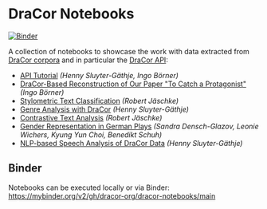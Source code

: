 # DraCor Notebooks

[![Binder](https://mybinder.org/badge_logo.svg)](https://mybinder.org/v2/gh/dracor-org/dracor-notebooks/main)

A collection of notebooks to showcase the work with data extracted from [DraCor corpora](https://dracor.org) and in particular the [DraCor API](https://dracor.org/doc/api):

* [API Tutorial](https://github.com/dracor-org/dracor-notebooks/tree/main/api-tutorial) *(Henny Sluyter-Gäthje, Ingo Börner)*
* [DraCor-Based Reconstruction of Our Paper "To Catch a Protagonist"](https://github.com/dracor-org/dracor-notebooks/tree/main/catch-a-protagonist-in-dracor) *(Ingo Börner)*
* [Stylometric Text Classification](https://github.com/dracor-org/dracor-notebooks/tree/main/stylometric-text-classification) *(Robert Jäschke)*
* [Genre Analysis with DraCor](https://github.com/dracor-org/dracor-notebooks/tree/main/genre-analysis) *(Henny Sluyter-Gäthje)*
* [Contrastive Text Analysis](https://github.com/dracor-org/dracor-notebooks/tree/main/contrastive-text-analysis) *(Robert Jäschke)*
* [Gender Representation in German Plays](https://github.com/dracor-org/dracor-notebooks/tree/main/gender-visualization) *(Sandra Densch-Glazov, Leonie Wichers, Kyung Yun Choi, Benedikt Schuh)*
* [NLP-based Speech Analysis of DraCor Data](https://github.com/dracor-org/dracor-notebooks/tree/main/speech_analysis) *(Henny Sluyter-Gäthje)*

## Binder
Notebooks can be executed locally or via Binder:
https://mybinder.org/v2/gh/dracor-org/dracor-notebooks/main
